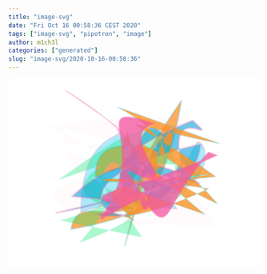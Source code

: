 ```yaml
---
title: "image-svg"
date: "Fri Oct 16 00:58:36 CEST 2020"
tags: ["image-svg", "pipotron", "image"]
author: m1ch3l
categories: ["generated"]
slug: "image-svg/2020-10-16-00:58:36"
---
```


![](image.svg)
